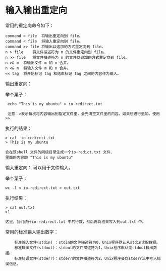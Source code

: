 # 输入输出重定向
常用的重定向命令如下：

    command > file	将输出重定向到 file。
    command < file	将输入重定向到 file。
    command >> file	将输出以追加的方式重定向到 file。
    n > file	将文件描述符为 n 的文件重定向到 file。
    n >> file	将文件描述符为 n 的文件以追加的方式重定向到 file。
    n >& m	将输出文件 m 和 n 合并。
    n <& m	将输入文件 m 和 n 合并。
    << tag	将开始标记 tag 和结束标记 tag 之间的内容作为输入。
  
输出重定向：
    
举个栗子：
    
     echo "This is my ubuntu" > io-redirect.txt
     
     注意：>表示每次将内容输出到指定文件里，会先清空文件里的内容。如果想进行追加。使用 >>
     
执行的结果：
 
    > cat  io-redirect.txt
    > This is my ubuntu
    
    会在该shell 文件的同级目录生成一个io-redict.txt 文件.
    里面的内容即 "This is my ubuntu"
 
输入重定向：
    可以用于文件输入。
 
举个栗子：
    
    wc -l < io-redirect.txt > out.txt

执行结果：
    
    > cat out.txt
    >1 
    
    这里，我们统计io-redirect.txt 中的行数，然后再将结果写入到out.txt 中。
    
常用的标准输入输出数字：

        标准输入文件(stdin) ：stdin的文件描述符为0，Unix程序默认从stdin读取数据。
        标准输出文件(stdout)：stdout的文件描述符为1，Unix程序默认向stdout输出数据。
        标准错误文件(stderr)：stderr的文件描述符为2，Unix程序会向stderr流中写入错误信息。     
    
